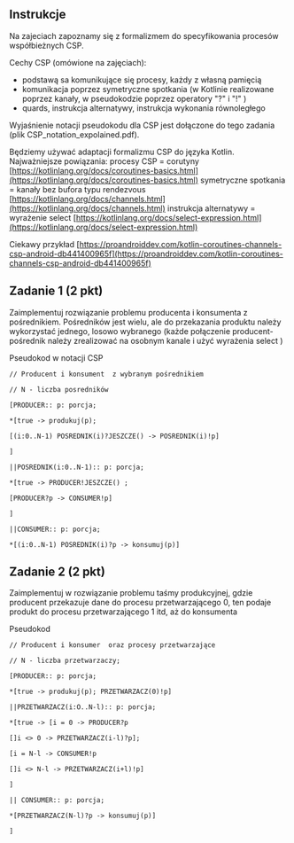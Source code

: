## Instrukcje
Na zajeciach zapoznamy się z formalizmem do specyfikowania procesów współbieżnych CSP.

Cechy CSP (omówione na zajęciach):
* podstawą sa komunikujące się procesy, każdy z własną pamięcią
* komunikacja poprzez  symetryczne spotkania (w Kotlinie realizowane poprzez  kanały, w pseudokodzie poprzez operatory "?" i "!" )
* quards, instrukcja alternatywy, instrukcja wykonania równoległego

Wyjaśnienie notacji pseudokodu dla CSP jest  dołączone do tego  zadania (plik CSP_notation_expolained.pdf).

Będziemy używać adaptacji formalizmu CSP do języka Kotlin.
Najważniejsze powiązania:
procesy CSP = corutyny [https://kotlinlang.org/docs/coroutines-basics.html](https://kotlinlang.org/docs/coroutines-basics.html)
symetryczne spotkania = kanały bez bufora  typu rendezvous  [https://kotlinlang.org/docs/channels.html](https://kotlinlang.org/docs/channels.html)
instrukcja alternatywy = wyrażenie select [https://kotlinlang.org/docs/select-expression.html](https://kotlinlang.org/docs/select-expression.html)

Ciekawy przykład  [https://proandroiddev.com/kotlin-coroutines-channels-csp-android-db441400965f](https://proandroiddev.com/kotlin-coroutines-channels-csp-android-db441400965f)

## Zadanie 1 (2 pkt)
Zaimplementuj  rozwiązanie problemu producenta i konsumenta z pośrednikiem. Pośredników jest wielu, ale do przekazania produktu należy wykorzystać jednego, losowo wybranego  (każde połączenie producent-pośrednik należy zrealizować na osobnym kanale i użyć wyrażenia  select )

Pseudokod  w notacji CSP

```
// Producent i konsument  z wybranym pośrednikiem

// N - liczba posredników

[PRODUCER:: p: porcja;

*[true -> produkuj(p);

[(i:0..N-1) POSREDNIK(i)?JESZCZE() -> POSREDNIK(i)!p]

]

||POSREDNIK(i:0..N-1):: p: porcja;

*[true -> PRODUCER!JESZCZE() ;

[PRODUCER?p -> CONSUMER!p]

]

||CONSUMER:: p: porcja;

*[(i:0..N-1) POSREDNIK(i)?p -> konsumuj(p)]
```




## Zadanie 2 (2 pkt)


Zaimplementuj w rozwiąza​nie problemu  taśmy produkcyjnej, gdzie producent przekazuje dane do procesu przetwarzającego 0, ten podaje produkt do procesu przetwarzającego 1  itd, aż do konsumenta





Pseudokod


```
// Producent i konsumer  oraz procesy przetwarzające

// N - liczba przetwarzaczy;

[PRODUCER:: p: porcja;

*[true -> produkuj(p); PRZETWARZACZ(0)!p]

||PRZETWARZACZ(i:O..N-l):: p: porcja;

*[true -> [i = 0 -> PRODUCER?p

[]i <> 0 -> PRZETWARZACZ(i-l)?p];

[i = N-l -> CONSUMER!p

[]i <> N-l -> PRZETWARZACZ(i+l)!p]

]

|| CONSUMER:: p: porcja;

*[PRZETWARZACZ(N-l)?p -> konsumuj(p)]

]
```